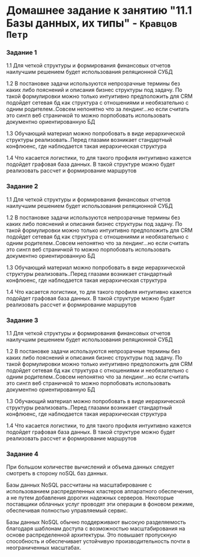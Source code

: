 # Домашнее задание к занятию "11.1 Базы данных, их типы" - `Кравцов Петр`

### Задание 1
1.1 Для четкой структуры и формирования финансовых отчетов наилучшим решением будет использования реляционной СУБД

1.2 В постановке задачи используются непрозрачные термины без каких либо пояснений и описания бизнес структуры под задачу. По такой формулировки можно только интуитивно предположить для CRM подойдет сетевая бд как структура с отношениями и необязательно с одним родителем..Совсем непонятно что за лендинг…но если считать это сингл веб страничкой то можно порпобовать использовать документно ориентированную БД

1.3 Обучающий материал можно попробовать в виде иерархической структуры реализовать..Перед глазами возникает стандартный конфлюенс, где наблюдается такая иерархическая структура


1.4 Что касается логистики, то для такого профиля интуитивно кажется подойдет графовая база данных. В такой структуре можно будет реализовать рассчет и формирование маршрутов


### Задание 2
1.1 Для четкой структуры и формирования финансовых отчетов наилучшим решением будет использования реляционной СУБД

1.2 В постановке задачи используются непрозрачные термины без каких либо пояснений и описания бизнес структуры под задачу. По такой формулировки можно только интуитивно предположить для CRM подойдет сетевая бд как структура с отношениями и необязательно с одним родителем..Совсем непонятно что за лендинг…но если считать это сингл веб страничкой то можно порпобовать использовать документно ориентированную БД

1.3 Обучающий материал можно попробовать в виде иерархической структуры реализовать..Перед глазами возникает стандартный конфлюенс, где наблюдается такая иерархическая структура


1.4 Что касается логистики, то для такого профиля интуитивно кажется подойдет графовая база данных. В такой структуре можно будет реализовать рассчет и формирование маршрутов


### Задание 3
1.1 Для четкой структуры и формирования финансовых отчетов наилучшим решением будет использования реляционной СУБД

1.2 В постановке задачи используются непрозрачные термины без каких либо пояснений и описания бизнес структуры под задачу. По такой формулировки можно только интуитивно предположить для CRM подойдет сетевая бд как структура с отношениями и необязательно с одним родителем..Совсем непонятно что за лендинг…но если считать это сингл веб страничкой то можно порпобовать использовать документно ориентированную БД

1.3 Обучающий материал можно попробовать в виде иерархической структуры реализовать..Перед глазами возникает стандартный конфлюенс, где наблюдается такая иерархическая структура


1.4 Что касается логистики, то для такого профиля интуитивно кажется подойдет графовая база данных. В такой структуре можно будет реализовать рассчет и формирование маршрутов


### Задание 4
При большом количестве вычислений и объема данных следует смотреть в сторону noSQL баз данных.

Базы данных NoSQL рассчитаны на масштабирование с использованием распределенных кластеров аппаратного обеспечения, а не путем добавления дорогих надежных серверов. Некоторые поставщики облачных услуг проводят эти операции в фоновом режиме, обеспечивая полностью управляемый сервис.

Базы данных NoSQL обычно поддерживают высокую разделяемость благодаря шаблонам доступа с возможностью масштабирования на основе распределенной архитектуры. Это повышает пропускную способность и обеспечивает устойчивую производительность почти в неограниченных масштабах.











